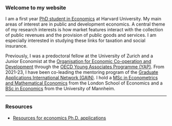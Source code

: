 ### Welcome to my website

I am a first year <a href="https://economics.harvard.edu/phd-program" target="_blank">PhD student in Economics</a> at Harvard University. My main areas of interest are in public and development economics. A central theme of my research interests is how market features interact with the collection of public revenues and the provision of public goods and services. I am especially interested in studying these links for taxation and social insurance.

Previously, I was a predoctoral fellow at the University of Zurich and a Junior Economist at the <a href="https://www.oecd.org/development/" target="_blank">Organisation for Economic Co-operation and Development</a> through the <a href="https://www.oecd.org/careers/young-associate-programme/" target="_blank">OECD Young Associates Programme (YAP)</a>. From 2021-23, I have been co-leading the mentoring program of the <a href="https://gain-network.net" target="_blank">Graduate Applications International Network (GAIN)</a>. I hold a <a href="https://www.lse.ac.uk/study-at-lse/Graduate/degree-programmes-2023/MSc-Econometrics-and-Mathematical-Economics" target="_blank">MSc in Econometrics and Mathematical Economics</a> from the London School of Economics and a <a href="https://www.uni-mannheim.de/en/academics/programs/bsc-economics/" target="_blank">BSc in Economics</a> from the University of Mannheim.

---

### Resources  

- [Resources for economics Ph.D. applications](./pages/phd-economics-application-advice.html)
